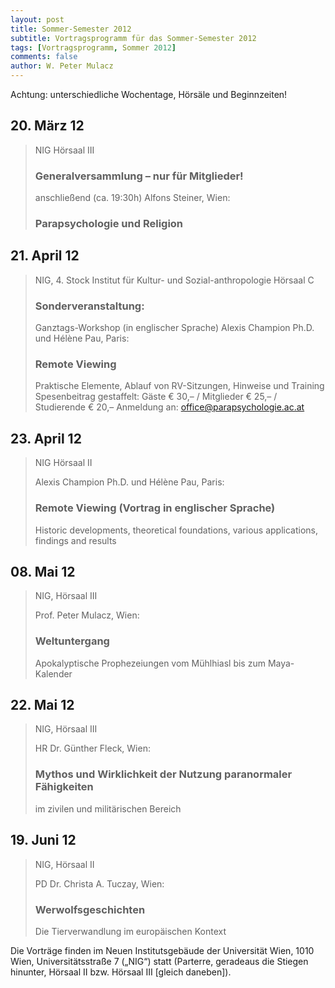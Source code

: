 ```yaml
---
layout: post
title: Sommer-Semester 2012
subtitle: Vortragsprogramm für das Sommer-Semester 2012
tags: [Vortragsprogramm, Sommer 2012]
comments: false
author: W. Peter Mulacz
---
```



Achtung: unterschiedliche Wochentage, Hörsäle und Beginnzeiten!


## 20. März 12
> NIG Hörsaal III
> ### Generalversammlung – nur für Mitglieder!
> anschließend (ca. 19:30h)
> Alfons Steiner, Wien:
> ### Parapsychologie und Religion

## 21. April 12
> NIG, 4. Stock
> Institut für Kultur- und Sozial-anthropologie
> Hörsaal C
> ### Sonderveranstaltung:
> Ganztags-Workshop (in englischer Sprache)
Alexis Champion Ph.D. und Hélène Pau, Paris:
> ### Remote Viewing
> Praktische Elemente, Ablauf von RV-Sitzungen, Hinweise und Training
> Spesenbeitrag gestaffelt:  Gäste € 30,– / Mitglieder € 25,– / Studierende € 20,–
> Anmeldung an: office@parapsychologie.ac.at

## 23. April 12
> NIG Hörsaal II
> 
> Alexis Champion Ph.D. und Hélène Pau, Paris:
> ### Remote Viewing (Vortrag in englischer Sprache)
> Historic developments, theoretical foundations, various applications, findings and results


## 08. Mai 12
> NIG, Hörsaal III
> 
> Prof. Peter Mulacz, Wien:
> ### Weltuntergang
> Apokalyptische Prophezeiungen vom Mühlhiasl bis zum Maya-Kalender

## 22. Mai 12
> NIG, Hörsaal III
>
> HR Dr. Günther Fleck, Wien:
> ### Mythos und Wirklichkeit der Nutzung paranormaler Fähigkeiten
> im zivilen und militärischen Bereich


## 19. Juni 12
> NIG, Hörsaal II
>
> PD Dr. Christa A. Tuczay, Wien:
> ### Werwolfsgeschichten
> Die Tierverwandlung im europäischen Kontext


Die Vorträge finden im Neuen Institutsgebäude der Universität Wien,   1010 Wien,   Universitätsstraße 7 („NIG“) statt  (Parterre, geradeaus die Stiegen hinunter, Hörsaal II bzw. Hörsaal III [gleich daneben]).
